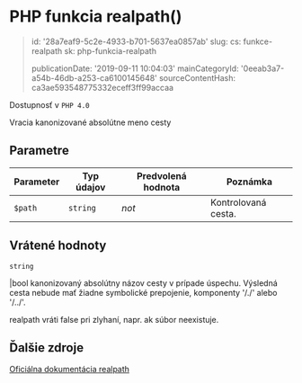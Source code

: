 PHP funkcia realpath()
======================

> id: '28a7eaf9-5c2e-4933-b701-5637ea0857ab'
> slug:
> 	cs: funkce-realpath
> 	sk: php-funkcia-realpath
> 
> publicationDate: '2019-09-11 10:04:03'
> mainCategoryId: '0eeab3a7-a54b-46db-a253-ca6100145648'
> sourceContentHash: ca3ae593548775332eceff3ff99accaa

Dostupnosť v `PHP 4.0`

Vracia kanonizované absolútne meno cesty


Parametre
--------------

| Parameter | Typ údajov | Predvolená hodnota | Poznámka |
|-----|-----|-----|-----|
| `$path` | `string` | *not* | Kontrolovaná cesta. |


Vrátené hodnoty
----------------

`string`

|bool kanonizovaný absolútny názov cesty v prípade úspechu. Výsledná cesta
nebude mať žiadne symbolické prepojenie, komponenty '/./' alebo '/../'.
</p>
<p>
realpath vráti false pri zlyhaní, napr. ak
súbor neexistuje.

Ďalšie zdroje
------------

[Oficiálna dokumentácia realpath](https://www.php.net/manual/en/function.realpath.php)
